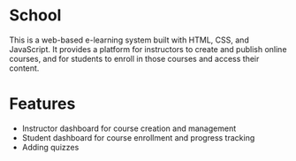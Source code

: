 # School
This is a web-based e-learning system built with HTML, CSS, and JavaScript. It provides a platform for instructors to create and publish online courses, and for students to enroll in those courses and access their content.

# Features
- Instructor dashboard for course creation and management
- Student dashboard for course enrollment and progress tracking
- Adding quizzes

